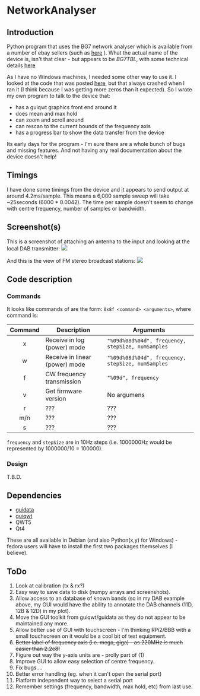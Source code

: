 # NetworkAnalyser 

## Introduction
Python program that uses the BG7 network analyser which is available from a number of ebay sellers (such as
[here](http://www.ebay.co.uk/itm/35MHz-4-4GHz-USB-SMA-Source-Signal-Generator-Simple-Spectrum-Analyzer-35M-4-4G-/311103521591)
 ). What the actual name of the device is, isn't that clear - but appears to be *BG7TBL*, with some technical details 
[here](http://www.dalbert.net/?p=219)


As I have no Windows machines, I needed some other way to use it. I
looked at the code that was posted
[here](https://github.com/DoYouKnow/BG7TBL_Reader), but that always
crashed when I ran it (I think because I was getting more zeros than
it expected).  So I wrote my own program to talk to the device that:


* has a guiqwt graphics front end around it
* does mean and max hold
* can zoom and scroll around
* can rescan to the current bounds of the frequency axis
* has a progress bar to show the data transfer from the device

Its early days for the program - I'm sure there are a whole bunch of
bugs and missing features. And not having any real documentation about the
device doesn't help!

## Timings

I have done some timings from the device and it appears to send output
at around 4.2ms/sample. This means a 6,000 sample sweep will take
~25seconds (6000 * 0.0042).  The time per sample doesn't seem to
change with centre frequency, number of samples or bandwidth.

## Screenshot(s)

This is a screenshot of attaching an antenna to the input and looking at the local DAB transmitter:
![](https://github.com/darkstar007/NetworkAnalyser/blob/master/doc/screenshots/netan_screen1.jpg)

And this is the view of FM stereo broadcast stations:
![](https://github.com/darkstar007/NetworkAnalyser/blob/master/doc/screenshots/netan_screen2.jpg)


## Code description

### Commands
It looks like commands of are the form: `0x8f <command> <arguments>`, where command is:

| Command | Description | Arguments |
|:-------:|-------------|---------------------------|
|    x    | Receive in log (power) mode    | `"%09d%08d%04d", frequency, stepSize, numSamples` |
|    w    | Receive in linear (power) mode | `"%09d%08d%04d", frequency, stepSize, numSamples` |
|    f    | CW frequency transmission | `"%09d", frequency` |
|    v    | Get firmware version | No argumens |
|    r    | ??? | ??? |
|    m/n  |  ??? | ??? |
|    s    |  ??? | ??? |

`frequency` and `stepSize` are in 10Hz steps (i.e. 1000000Hz would be represented by 1000000/10 = 100000).

### Design
T.B.D.

## Dependencies

* [guidata](https://github.com/PierreRaybaut/guidata/)
* [guiqwt](https://github.com/PierreRaybaut/guiqwt/) 
* QWT5
* Qt4

These are all available in Debian (and also Python(x,y) for Windows) -
fedora users will have to install the first two packages themselves (I believe).

## ToDo

1. Look at calibration (tx & rx?)
2. Easy way to save data to disk (numpy arrays and screenshots).
3. Allow access to an database of known bands (so in my DAB example above, my GUI would have the
ability to annotate the DAB channels (11D, 12B & 12D) in my plot).
4. Move the GUI toolkit from guiqwt/guidata as they do not appear to be maintained any more.
5. Allow better use of GUI with touchscreen - I'm thinking RPi2/BBB with a small touchscreen on it would be a cool bit of test equipment.
6. ~~Better label of frequency axis (i.e. mega, giga) - as 220MHz is much easier than 2.2e8!~~
7. Figure out way the y-axis units are - prolly part of (1)
8. Improve GUI to allow easy selection of centre frequency.
9. Fix bugs....
10. Better error handling (eg. when it can't open the serial port)
11. Platform independent way to select a serial port
12. Remember settings (frequency, bandwidth, max hold, etc) from last use.

